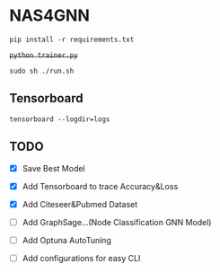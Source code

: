 # NAS4GNN
`pip install -r requirements.txt`

~~`python trainer.py`~~

`sudo sh ./run.sh`

## Tensorboard
`tensorboard --logdir=logs`

## TODO
- [x] Save Best Model
- [x] Add Tensorboard to trace Accuracy&Loss
- [x] Add Citeseer&Pubmed Dataset
- [ ] Add GraphSage...(Node Classification GNN Model)
- [ ] Add Optuna AutoTuning
- [ ] Add configurations for easy CLI 

